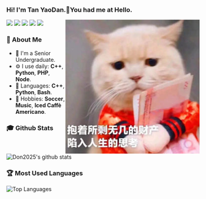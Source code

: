 ### Hi! I'm Tan YaoDan.👋You had me at Hello.

<a href="https://tanyaodan.com/aboutme" target="_blank"><img align="right" src="cat.jpg" height="350" width="350"/></a>
[![](https://img.shields.io/badge/-Blog-2196f3?style=flat-square&logo=blogger&logoColor=white&link=https://tanyaodan.com)](https://tanyaodan.com)
[![](https://img.shields.io/badge/-Github-333?style=flat-square&logo=github&logoColor=white&link=https://github.com/Don2025)](https://github.com/Don2025)
[![](https://img.shields.io/badge/-Mail-c14438?style=flat-square&logo=Gmail&logoColor=white&link=mailto:tanyaodan@qq.com)](mailto:tanyaodan@qq.com)
[![](https://img.shields.io/badge/-Steam-00587a?style=flat-square&logo=Steam&logoColor=white&link=https://steamcommunity.com/id/17773572025)](https://steamcommunity.com/id/17773572025)
[![](https://img.shields.io/badge/-CSDN-ff0000?style=flat-square&logo=blogger&logoColor=white&link=https://tanyaodan.blog.csdn.net)](https://tanyaodan.blog.csdn.net)

### 🧐  About Me
- 👨  I'm a Senior Undergraduate.
- ⚙️  I use daily: **C++**, **Python**, **PHP**, **Node**.
- 💬  Languages: **C++**, **Python**, **Bash**.
- 💜  Hobbies: **Soccer**, **Music**, **Iced Caffè Americano**.

### 🎓 Github Stats
![Don2025's github stats](https://github-readme-stats.vercel.app/api/?username=Don2025&show_icons=true&hide_title=true&theme=radical)

### 🏆 Most Used Languages
![Top Languages](https://github-readme-stats.vercel.app/api/top-langs/?username=Don2025&langs_count=5)
